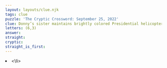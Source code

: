```yaml
---
layout: layouts/clue.njk
tags: clue
puzzle: 'The Cryptic Crossword: September 25, 2022'
clue: Donny’s sister maintains brightly colored Presidential helicopter
letters: (6,3)
answer:
straight:
cryptic:
straight_is_first:
---
```

<li><\li>